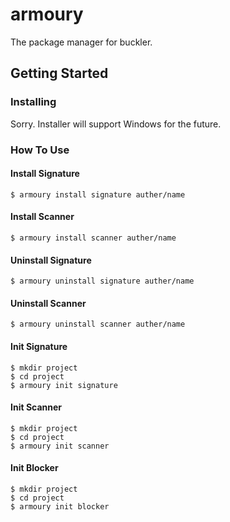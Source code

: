 # armoury
The package manager for buckler.

## Getting Started

### Installing
Sorry. Installer will support Windows for the future.

### How To Use

#### Install Signature
```shell
$ armoury install signature auther/name
```

#### Install Scanner
```shell
$ armoury install scanner auther/name
```

#### Uninstall Signature
```shell
$ armoury uninstall signature auther/name
```

#### Uninstall Scanner
```shell
$ armoury uninstall scanner auther/name
```


#### Init Signature
```shell
$ mkdir project
$ cd project
$ armoury init signature
```

#### Init Scanner
```shell
$ mkdir project
$ cd project
$ armoury init scanner
```

#### Init Blocker
```shell
$ mkdir project
$ cd project
$ armoury init blocker
```

